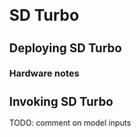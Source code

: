 # SD Turbo

## Deploying SD Turbo

### Hardware notes

## Invoking SD Turbo

TODO: comment on model inputs